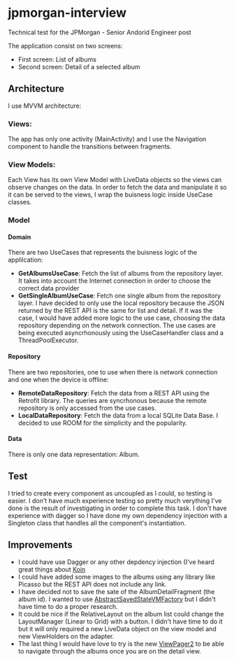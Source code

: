 # jpmorgan-interview
Technical test for the JPMorgan - Senior Andorid Engineer post

The application consist on two screens:
- First screen: List of albums
- Second screen: Detail of a selected album

## Architecture
I use MVVM architecture:

### Views:
The app has only one activity (MainActivity) and I use the Navigation component to handle the transitions between fragments.

### View Models:
Each View has its own View Model with LiveData objects so the views can observe changes on the data.
In order to fetch the data and manipulate it so it can be served to the views, I wrap the buisness logic inside UseCase classes.

### Model
#### Domain
There are two UseCases that represents the buisness logic of the applilcation:
- **GetAlbumsUseCase**: Fetch the list of albums from the repository layer. It takes into account the Internet connection in order to choose the correct data provider
- **GetSingleAlbumUseCase**: Fetch one single album from the repository layer. I have decided to only use the local repository because the JSON returned by the REST API is the same for list and detail. If it was the case, I would have added more logic to the use case, choosing the data repository depending on the network connection.
The use cases are being executed asyncrhonously using the UseCaseHandler class and a ThreadPoolExecutor.

#### Repository
There are two repositories, one to use when there is network connection and one when the device is offline:
- **RemoteDataRepository**: Fetch the data from a REST API using the Retrofit library. The queries are syncrhonous because the remote repository is only accessed from the use cases.
- **LocalDataRepository**: Fetch the data from a local SQLite Data Base. I decided to use ROOM for the simplicity and the popularity.

#### Data
There is only one data representation: Album.

## Test
I tried to create every component as uncoupled as I could, so testing is easier. I don't have much experience testing so pretty much verything I've done is the result of investigating in order to complete this task.
I don't have experience with dagger so I have done my own dependency injection with a Singleton class that handles all the component's instantiation.


## Improvements
- I could have use Dagger or any other depdency injection (I've heard great things about [Koin](https://github.com/InsertKoinIO/koin)
- I could have added some images to the albums using any library like Picasso but the REST API does not include any link.
- I have decided not to save the sate of the AlbumDetailFragment (the album id). I wanted to use [ AbstractSavedStateVMFactory](https://developer.android.com/topic/libraries/architecture/viewmodel-savedstate) but I didn't have time to do a proper research.
- It could be nice if the RelativeLayout on the album list could change the LayoutManager (Linear to Grid) with a button. I didn't have time to do it but it will only required a new LiveData object on the view model and new ViewHolders on the adapter.
- The last thing I would have love to try is the new [ViewPager2](https://developer.android.com/jetpack/androidx/releases/viewpager2) to be able to navigate through the albums once you are on the detail view.

